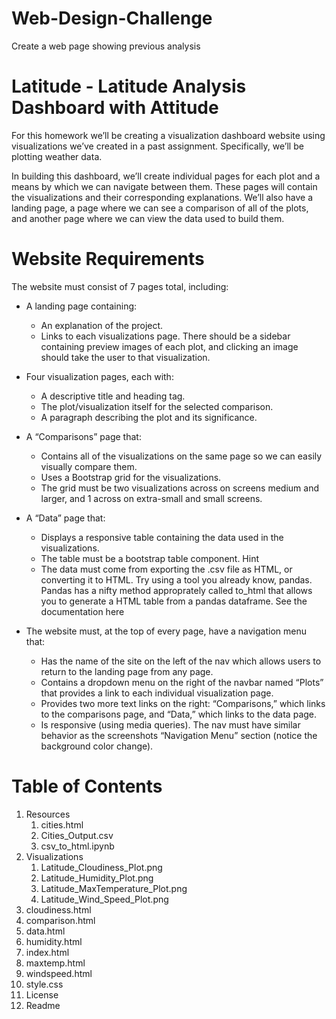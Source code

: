 # Web-Design-Challenge
Create a web page showing previous analysis

# Latitude - Latitude Analysis Dashboard with Attitude
For this homework we’ll be creating a visualization dashboard website using visualizations we’ve created in a past assignment. Specifically, we’ll be plotting weather data.

In building this dashboard, we’ll create individual pages for each plot and a means by which we can navigate between them. These pages will contain the visualizations and their corresponding explanations. We’ll also have a landing page, a page where we can see a comparison of all of the plots, and another page where we can view the data used to build them.

# Website Requirements

The website must consist of 7 pages total, including:

* A landing page containing:
  * An explanation of the project.
  * Links to each visualizations page. There should be a sidebar containing preview images of each plot, and clicking an image should take the user to that visualization.
* Four visualization pages, each with:
  * A descriptive title and heading tag.
  * The plot/visualization itself for the selected comparison.
  * A paragraph describing the plot and its significance.
* A “Comparisons” page that:
  * Contains all of the visualizations on the same page so we can easily visually compare them.
  * Uses a Bootstrap grid for the visualizations.
  * The grid must be two visualizations across on screens medium and larger, and 1 across on extra-small and small screens.
* A “Data” page that:
  * Displays a responsive table containing the data used in the visualizations.
  * The table must be a bootstrap table component. Hint
  * The data must come from exporting the .csv file as HTML, or converting it to HTML. Try using a tool you already know, pandas. Pandas has a nifty method approprately called to_html that allows you to generate a HTML table from a pandas dataframe. See the documentation here

* The website must, at the top of every page, have a navigation menu that:
  * Has the name of the site on the left of the nav which allows users to return to the landing page from any page.
  * Contains a dropdown menu on the right of the navbar named “Plots” that provides a link to each individual visualization page.
  * Provides two more text links on the right: “Comparisons,” which links to the comparisons page, and “Data,” which links to the data page.
  * Is responsive (using media queries). The nav must have similar behavior as the screenshots “Navigation Menu” section (notice the background color change).

# Table of Contents
 1. Resources
    1. cities.html
    2. Cities_Output.csv
    3. csv_to_html.ipynb
 2. Visualizations
    1. Latitude_Cloudiness_Plot.png
    2. Latitude_Humidity_Plot.png
    3. Latitude_MaxTemperature_Plot.png
    4. Latitude_Wind_Speed_Plot.png
  3. cloudiness.html
  4. comparison.html
  5. data.html
  6. humidity.html
  7. index.html
  8. maxtemp.html
  9. windspeed.html
  10. style.css
  11. License
  12. Readme
